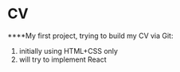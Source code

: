 # CV
****My first project, trying to build my CV via Git:
<br>
1. initially using HTML+CSS only
2. will try to implement React
